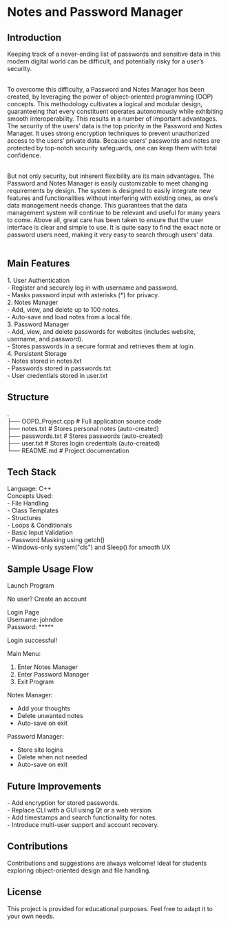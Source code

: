 <h1>Notes and Password Manager</h1>
<h2>Introduction</h2>
Keeping track of a never-ending list of passwords and sensitive data in this modern digital world can be difficult, and potentially risky for a user’s security. <br> <br>

To overcome this difficulty, a Password and Notes Manager has been created, by leveraging the power of object-oriented programming (OOP) concepts. This methodology cultivates a logical and modular design, guaranteeing that every constituent operates autonomously while exhibiting smooth interoperability. This results in a number of important advantages. The security of the users’  data is the top priority in the Password and Notes Manager. It uses strong encryption techniques to prevent unauthorized access to the users’ private data. Because users’ passwords and notes are protected by top-notch security safeguards, one can keep them with total confidence. <br> <br>

But not only security, but inherent flexibility are its main advantages. The Password and Notes Manager is easily customizable to meet changing requirements by design. The system is designed to easily integrate new features and functionalities without interfering with existing ones, as one’s data management needs change. This guarantees that the data management system will continue to be relevant and useful for many years to come. Above all,  great care has been taken  to ensure that the user interface is clear and simple to use. It is quite easy to find the exact note or password users need, making it very easy to search through users’ data.  <br> <br>

<h2>Main Features</h2>
1. User Authentication <br>
    - Register and securely log in with username and password. <br>
    - Masks password input with asterisks (*) for privacy. <br>
2. Notes Manager <br>
    - Add, view, and delete up to 100 notes.<br>
    - Auto-save and load notes from a local file.<br>
3. Password Manager<br>
    - Add, view, and delete passwords for websites (includes website, username, and password).<br>
    - Stores passwords in a secure format and retrieves them at login.<br>
4. Persistent Storage<br>
    - Notes stored in notes.txt<br>
    - Passwords stored in passwords.txt<br>
    - User credentials stored in user.txt<br>

<h2>Structure</h2>
.<br>
├── OOPD_Project.cpp       # Full application source code <br>
├── notes.txt              # Stores personal notes (auto-created)<br>
├── passwords.txt          # Stores passwords (auto-created)<br>
├── user.txt               # Stores login credentials (auto-created)<br>
└── README.md              # Project documentation<br>

<h2>Tech Stack</h2>
Language: C++ <br>
Concepts Used: <br>
  - File Handling<br>
  - Class Templates<br>
  - Structures<br>
  - Loops & Conditionals<br>
  - Basic Input Validation<br>
  - Password Masking using getch()<br>
  - Windows-only system("cls") and Sleep() for smooth UX<br>

<h2>Sample Usage Flow</h2>
Launch Program <br>

No user? Create an account <br>

Login Page<br>
Username: johndoe<br>
Password: *****<br>

Login successful!<br>

Main Menu:<br>
1. Enter Notes Manager<br>
2. Enter Password Manager<br>
3. Exit Program<br>

Notes Manager:<br>
- Add your thoughts<br>
- Delete unwanted notes<br>
- Auto-save on exit<br>

Password Manager:<br>
- Store site logins<br>
- Delete when not needed<br>
- Auto-save on exit<br>

<h2>Future Improvements</h2>
- Add encryption for stored passwords.<br>
- Replace CLI with a GUI using Qt or a web version.<br>
- Add timestamps and search functionality for notes.<br>
- Introduce multi-user support and account recovery.<br>

<h2>Contributions</h2>
Contributions and suggestions are always welcome! Ideal for students exploring object-oriented design and file handling.<br>

<h2>License</h2>
This project is provided for educational purposes. Feel free to adapt it to your own needs.<br>



